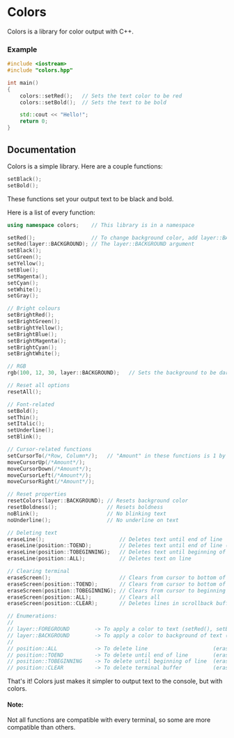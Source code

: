 # Colors

Colors is a library for color output with C++.

### Example

```cpp
#include <iostream>
#include "colors.hpp"

int main()
{
    colors::setRed();   // Sets the text color to be red
    colors::setBold();  // Sets the text to be bold

    std::cout << "Hello!";
    return 0;
}
```

## Documentation

Colors is a simple library. Here are a couple functions:

```cpp
setBlack();
setBold();
```

These functions set your output text to be black and bold.

Here is a list of every function:

```cpp
using namespace colors;    // This library is in a namespace

setRed();                  // To change background color, add layer::BACKGROUND
setRed(layer::BACKGROUND); // The layer::BACKGROUND argument
setBlack();
setGreen();
setYellow();
setBlue();
setMagenta();
setCyan();
setWhite();
setGray();

// Bright colours
setBrightRed();
setBrightGreen();
setBrightYellow();
setBrightBlue();
setBrightMagenta();
setBrightCyan();
setBrightWhite();

// RGB
rgb(100, 12, 30, layer::BACKGROUND);   // Sets the background to be dark-red

// Reset all options
resetAll();

// Font-related
setBold();
setThin();
setItalic();
setUnderline();
setBlink();

// Cursor-related functions
setCursorTo(/*Row, Column*/);   // "Amount" in these functions is 1 by default
moveCursorUp(/*Amount*/);
moveCursorDown(/*Amount*/);
moveCursorLeft(/*Amount*/);
moveCursorRight(/*Amount*/);

// Reset properties
resetColors(layer::BACKGROUND); // Resets background color
resetBoldness();                // Resets boldness
noBlink();                      // No blinking text
noUnderline();                  // No underline on text

// Deleting text
eraseLine();                        // Deletes text until end of line
eraseLine(position::TOEND);         // Deletes text until end of line (explicit)
eraseLine(position::TOBEGINNING);   // Deletes text until beginning of line
eraseLine(position::ALL);           // Deletes text on line

// Clearing terminal
eraseScreen();                      // Clears from cursor to bottom of console/terminal
eraseScreen(position::TOEND);       // Clears from cursor to bottom of console/terminal (explicit)
eraseScreen(position::TOBEGINNING); // Clears from cursor to beginning of console/terminal
eraseScreen(position::ALL);         // Clears all
eraseScreen(position::CLEAR);       // Deletes lines in scrollback buffer of console/terminal

// Enumerations:
//
// layer::FOREGROUND        -> To apply a color to text (setRed(), setBlue(), etc.)
// layer::BACKGROUND        -> To apply a color to background of text (setRed(), setBlue(), etc.)
//
// position::ALL            -> To delete line                     (eraseLine())
// position::TOEND          -> To delete until end of line        (eraseLine())
// position::TOBEGINNING    -> To delete until beginning of line  (eraseLine())
// position::CLEAR          -> To delete terminal buffer          (eraseScreen())
```

That's it! Colors just makes it simpler to output text to the console, but with colors.

#### Note:

Not all functions are compatible with every terminal, so some are more compatible than others.
